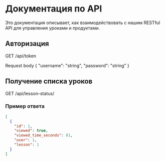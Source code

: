 # Документация по API

Это документация описывает, как взаимодействовать с нашим RESTful API для управления уроками и продуктами.

## Авторизация

GET   /api/token

Request body
{
  "username": "string",
  "password": "string"
}


## Получение списка уроков

GET  /api/lesson-status/


### Пример ответа

```json
[
  {
    "id": 1,
    "viewed": true,
    "viewed_time_seconds": 81,
    "user": 1,
    "lesson": 1
  }
]




